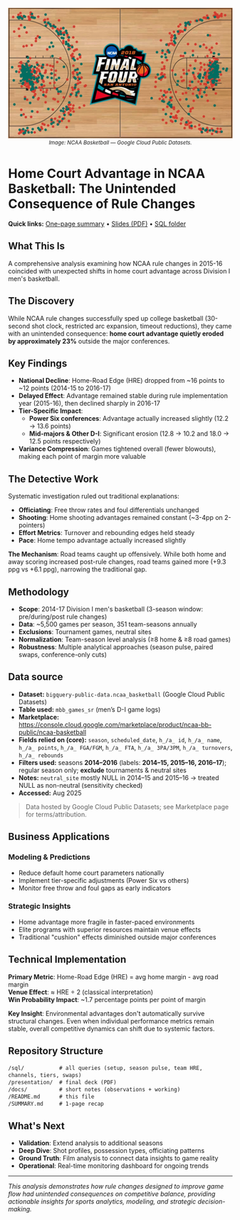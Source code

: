 <!-- Hero / branding -->
<p align="center">
  <a href="https://console.cloud.google.com/marketplace/product/ncaa-bb-public/ncaa-basketball">
    <img src="docs/hero_final_four.jpg" alt="NCAA Basketball public dataset — shot chart on Final Four court" width="720">
  </a>
  <br>
  <sup><em>Image: NCAA Basketball — Google Cloud Public Datasets.</em></sup>
</p>

# Home Court Advantage in NCAA Basketball: The Unintended Consequence of Rule Changes

**Quick links:** [One-page summary](SUMMARY.md) • [Slides (PDF)](presentation/case_study_presentation.pdf) • [SQL folder](sql/README.md)

## What This Is
A comprehensive analysis examining how NCAA rule changes in 2015-16 coincided with unexpected shifts in home court advantage across Division I men's basketball.

## The Discovery

While NCAA rule changes successfully sped up college basketball (30-second shot clock, restricted arc expansion, timeout reductions), they came with an unintended consequence: **home court advantage quietly eroded by approximately 23%** outside the major conferences.

## Key Findings

- **National Decline**: Home-Road Edge (HRE) dropped from ~16 points to ~12 points (2014-15 to 2016-17)
- **Delayed Effect**: Advantage remained stable during rule implementation year (2015-16), then declined sharply in 2016-17
- **Tier-Specific Impact**: 
  - **Power Six conferences**: Advantage actually increased slightly (12.2 → 13.6 points)
  - **Mid-majors & Other D-I**: Significant erosion (12.8 → 10.2 and 18.0 → 12.5 points respectively)
- **Variance Compression**: Games tightened overall (fewer blowouts), making each point of margin more valuable

## The Detective Work

Systematic investigation ruled out traditional explanations:
- **Officiating**: Free throw rates and foul differentials unchanged
- **Shooting**: Home shooting advantages remained constant (~3-4pp on 2-pointers)
- **Effort Metrics**: Turnover and rebounding edges held steady
- **Pace**: Home tempo advantage actually increased slightly

**The Mechanism**: Road teams caught up offensively. While both home and away scoring increased post-rule changes, road teams gained more (+9.3 ppg vs +6.1 ppg), narrowing the traditional gap.

## Methodology

- **Scope**: 2014-17 Division I men's basketball (3-season window: pre/during/post rule changes)
- **Data**: ~5,500 games per season, 351 team-seasons annually
- **Exclusions**: Tournament games, neutral sites
- **Normalization**: Team-season level analysis (≥8 home & ≥8 road games)
- **Robustness**: Multiple analytical approaches (season pulse, paired swaps, conference-only cuts)

## Data source

- **Dataset:** `bigquery-public-data.ncaa_basketball` (Google Cloud Public Datasets)
- **Table used:** `mbb_games_sr` (men’s D-I game logs)
- **Marketplace:** https://console.cloud.google.com/marketplace/product/ncaa-bb-public/ncaa-basketball
- **Fields relied on (core):** `season`, `scheduled_date`, `h_/a_ id`, `h_/a_ name`, `h_/a_ points`,
  `h_/a_ FGA/FGM`, `h_/a_ FTA`, `h_/a_ 3PA/3PM`, `h_/a_ turnovers`, `h_/a_ rebounds`
- **Filters used:** seasons **2014–2016** (labels: **2014–15, 2015–16, 2016–17**); regular season only; **exclude** tournaments & neutral sites
- **Notes:** `neutral_site` mostly NULL in 2014–15 and 2015–16 → treated NULL as non-neutral (sensitivity checked)
- **Accessed:** Aug 2025

> Data hosted by Google Cloud Public Datasets; see Marketplace page for terms/attribution.

## Business Applications

### Modeling & Predictions
- Reduce default home court parameters nationally
- Implement tier-specific adjustments (Power Six vs others)
- Monitor free throw and foul gaps as early indicators

### Strategic Insights
- Home advantage more fragile in faster-paced environments
- Elite programs with superior resources maintain venue effects
- Traditional "cushion" effects diminished outside major conferences

## Technical Implementation

**Primary Metric**: Home-Road Edge (HRE) = avg home margin - avg road margin  
**Venue Effect**: ≈ HRE ÷ 2 (classical interpretation)  
**Win Probability Impact**: ~1.7 percentage points per point of margin  

**Key Insight**: Environmental advantages don't automatically survive structural changes. Even when individual performance metrics remain stable, overall competitive dynamics can shift due to systemic factors.

## Repository Structure

```
/sql/           # all queries (setup, season pulse, team HRE, channels, tiers, swaps)
/presentation/  # final deck (PDF)
/docs/          # short notes (observations + working)
/README.md      # this file
/SUMMARY.md     # 1-page recap
```

## What's Next

- **Validation**: Extend analysis to additional seasons
- **Deep Dive**: Shot profiles, possession types, officiating patterns
- **Ground Truth**: Film analysis to connect data insights to game reality
- **Operational**: Real-time monitoring dashboard for ongoing trends

---

*This analysis demonstrates how rule changes designed to improve game flow had unintended consequences on competitive balance, providing actionable insights for sports analytics, modeling, and strategic decision-making.*
